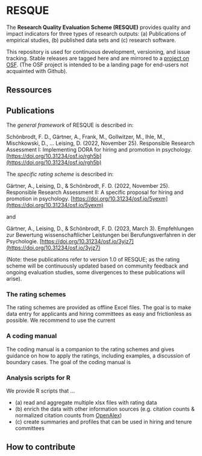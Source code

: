 # RESQUE

The **Research Quality Evaluation Scheme (RESQUE)** provides quality and impact indicators for three types of research outputs:
(a) Publications of empirical studies, (b) published data sets and (c) research software.

This repository is used for continuous development, versioning, and issue tracking.
Stable releases are tagged here and are mirrored to a [project on OSF](https://osf.io/4wynr/wiki/home/).
(The OSF project is intended to be a landing page for end-users not acquainted with Github).

## Ressources

## Publications

The *general framework* of RESQUE is described in:

Schönbrodt, F. D., Gärtner, A., Frank, M., Gollwitzer, M., Ihle, M., Mischkowski, D., … Leising, D. (2022, November 25). Responsible Research Assessment I: Implementing DORA for hiring and promotion in psychology. [https://doi.org/10.31234/osf.io/rgh5b](https://doi.org/10.31234/osf.io/rgh5b)

The *specific rating scheme* is described in:

Gärtner, A., Leising, D., & Schönbrodt, F. D. (2022, November 25). Responsible Research Assessment II: A specific proposal for hiring and promotion in psychology. [https://doi.org/10.31234/osf.io/5yexm](https://doi.org/10.31234/osf.io/5yexm)

and

Gärtner, A., Leising, D., & Schönbrodt, F. D. (2023, March 3). Empfehlungen zur Bewertung wissenschaftlicher Leistungen bei Berufungsverfahren in der Psychologie. [https://doi.org/10.31234/osf.io/3yjz7](https://doi.org/10.31234/osf.io/3yjz7)

(Note: these publications refer to version 1.0 of RESQUE; as the rating scheme will be continuously updated based on community feedback and ongoing evaluation studies, some divergences to these publications will arise).

### The rating schemes
The rating schemes are provided as offline Excel files. The goal is to make data entry for applicants and hiring committees as easy and frictionless as possible.
We recommend to use the current 

### A coding manual
The coding manual is a companion to the rating schemes and gives guidance on how to apply the ratings, including examples, a discussion of boundary cases.
The goal of the coding manual is 

### Analysis scripts for R
We provide R scripts that ...

- (a) read and aggregate multiple xlsx files with rating data
- (b) enrich the data with other information sources (e.g. citation counts & normalized citation counts from [OpenAlex](https://openalex.org))
- (c) create summaries and profiles that can be used in hiring and tenure committees

## How to contribute
